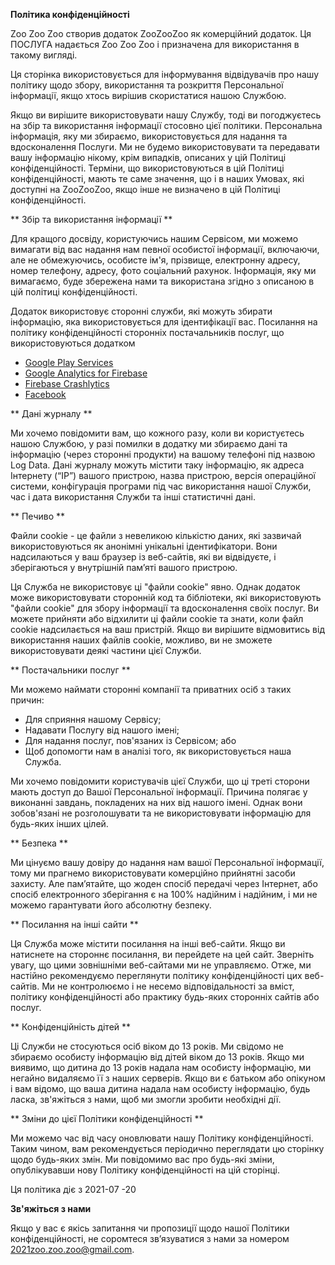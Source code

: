 **Політика конфіденційності**

Zoo Zoo Zoo створив додаток ZooZooZoo як комерційний додаток. Ця ПОСЛУГА надається Zoo Zoo Zoo і призначена для використання в такому вигляді.

Ця сторінка використовується для інформування відвідувачів про нашу політику щодо збору, використання та розкриття Персональної інформації, якщо хтось вирішив скористатися нашою Службою.

Якщо ви вирішите використовувати нашу Службу,
тоді ви погоджуєтесь на збір та використання інформації стосовно цієї політики. Персональна інформація, яку ми збираємо, використовується для надання та вдосконалення Послуги. Ми не будемо використовувати та передавати вашу інформацію нікому, крім випадків, описаних у цій Політиці конфіденційності.
Терміни, що використовуються в цій Політиці конфіденційності, мають те саме значення, що і в наших Умовах, які доступні на ZooZooZoo, якщо інше не визначено в цій Політиці конфіденційності.

** Збір та використання інформації **

Для кращого досвіду, користуючись нашим Сервісом, ми можемо вимагати від вас надання нам певної особистої інформації,
включаючи, але не обмежуючись, особисте ім'я, прізвище, електронну адресу, номер телефону, адресу, фото соціальний рахунок. Інформація, яку ми вимагаємо, буде збережена нами та використана згідно з описаною в цій політиці конфіденційності.

Додаток використовує сторонні служби, які можуть збирати інформацію, яка використовується для ідентифікації вас.
Посилання на політику конфіденційності сторонніх постачальників послуг, що використовуються додатком

*   [Google Play Services](https://policies.google.com/terms)
*   [Google Analytics for Firebase](https://firebase.google.com/terms/analytics)
*   [Firebase Crashlytics](https://firebase.google.com/terms/crashlytics)
*   [Facebook](https://www.facebook.com/legal/terms/plain_text_terms)

** Дані журналу **

Ми хочемо повідомити вам, що кожного разу, коли ви користуєтесь нашою Службою, у разі помилки в додатку ми збираємо дані та інформацію (через сторонні продукти) на вашому телефоні під назвою Log Data. Дані журналу можуть містити таку інформацію, як адреса Інтернету (“IP”) вашого пристрою, назва пристрою,
версія операційної системи, конфігурація програми під час використання нашої Служби, час і дата використання Служби та інші статистичні дані.

** Печиво **

Файли cookie - це файли з невеликою кількістю даних, які зазвичай використовуються як анонімні унікальні ідентифікатори.
Вони надсилаються у ваш браузер із веб-сайтів, які ви відвідуєте, і зберігаються у внутрішній пам’яті вашого пристрою.

Ця Служба не використовує ці "файли cookie" явно. Однак додаток може використовувати сторонній код та бібліотеки, які використовують "файли cookie" для збору інформації та вдосконалення своїх послуг.
Ви можете прийняти або відхилити ці файли cookie та знати, коли файл cookie надсилається на ваш пристрій. Якщо ви вирішите відмовитись від використання наших файлів cookie, можливо, ви не зможете використовувати деякі частини цієї Служби.

** Постачальники послуг **

Ми можемо наймати сторонні компанії та приватних осіб з таких причин:

* Для сприяння нашому Сервісу;
* Надавати Послугу від нашого імені;
* Для надання послуг, пов'язаних із Сервісом; або
* Щоб допомогти нам в аналізі того, як використовується наша Служба.

Ми хочемо повідомити користувачів цієї Служби, що ці треті сторони мають доступ до Вашої Персональної інформації. Причина полягає у виконанні завдань, покладених на них від нашого імені. Однак
вони зобов'язані не розголошувати та не використовувати інформацію для будь-яких інших цілей.

** Безпека **

Ми цінуємо вашу довіру до надання нам вашої Персональної інформації, тому ми прагнемо використовувати комерційно прийнятні засоби захисту. Але пам’ятайте, що жоден спосіб передачі через Інтернет,
або спосіб електронного зберігання є на 100% надійним і надійним, і ми не можемо гарантувати його абсолютну безпеку.

** Посилання на інші сайти **

Ця Служба може містити посилання на інші веб-сайти. Якщо ви натиснете на стороннє посилання, ви перейдете на цей сайт. Зверніть увагу, що цими зовнішніми веб-сайтами ми не управляємо. Отже,
ми настійно рекомендуємо переглянути політику конфіденційності цих веб-сайтів. Ми не контролюємо і не несемо відповідальності за вміст, політику конфіденційності або практику будь-яких сторонніх сайтів або послуг.

** Конфіденційність дітей **

Ці Служби не стосуються осіб віком до 13 років.
Ми свідомо не збираємо особисту інформацію від дітей віком до 13 років. Якщо ми виявимо, що дитина до 13 років надала нам особисту інформацію, ми негайно видаляємо її з наших серверів. Якщо ви є батьком або опікуном і вам відомо, що ваша дитина надала нам особисту інформацію,
будь ласка, зв'яжіться з нами, щоб ми змогли зробити необхідні дії.

** Зміни до цієї Політики конфіденційності **

Ми можемо час від часу оновлювати нашу Політику конфіденційності. Таким чином, вам рекомендується періодично переглядати цю сторінку щодо будь-яких змін. Ми повідомимо вас про будь-які зміни, опублікувавши нову Політику конфіденційності на цій сторінці.

Ця політика діє з 2021-07
-20

**Зв'яжіться з нами**

Якщо у вас є якісь запитання чи пропозиції щодо нашої Політики конфіденційності, не соромтеся зв’язуватися з нами за номером 2021zoo.zoo.zoo@gmail.com.
